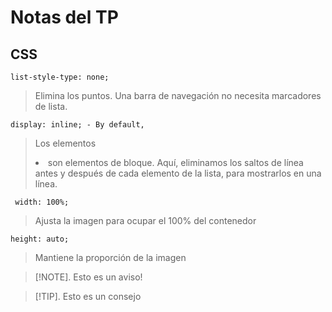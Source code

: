 # Notas del TP

## CSS
    list-style-type: none;
> Elimina los puntos. Una barra de navegación no necesita marcadores de lista.

    display: inline; - By default,
>Los elementos <li> son elementos de bloque. Aquí, eliminamos los saltos de línea antes y después de cada elemento de la lista, para mostrarlos en una línea.

     width: 100%; 
>Ajusta la imagen para ocupar el 100% del contenedor

    height: auto;
> Mantiene la proporción de la imagen

>[!NOTE].
> Esto es un aviso!

>[!TIP].
>Esto es un consejo 
